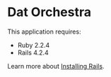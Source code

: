 Dat Orchestra
================

This application requires:

- Ruby 2.2.4
- Rails 4.2.4

Learn more about [Installing Rails](http://railsapps.github.io/installing-rails.html).

